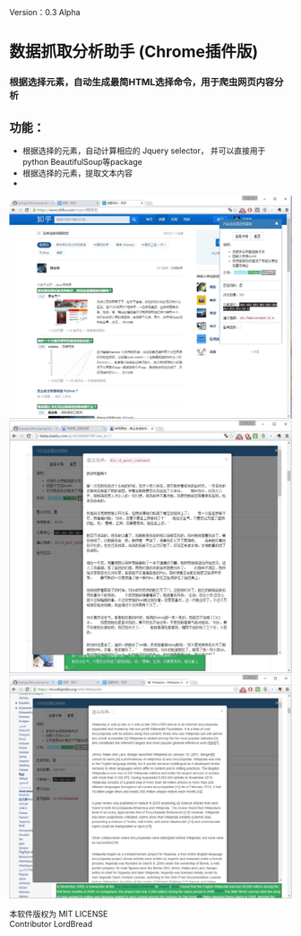 ﻿Version：0.3 Alpha
# 数据抓取分析助手 (Chrome插件版)
### 根据选择元素，自动生成最简HTML选择命令，用于爬虫网页内容分析
## 功能：
* 根据选择的元素，自动计算相应的 Jquery selector， 并可以直接用于 python BeautifulSoup等package
* 根据选择的元素，提取文本内容
*



![Zhihu](screenshot/zhihu.jpg)  
![Tieba](screenshot/tieba.jpg)  
![Wiki](screenshot/wiki.jpg)  

本软件版权为 MIT LICENSE  
Contributor LordBread

